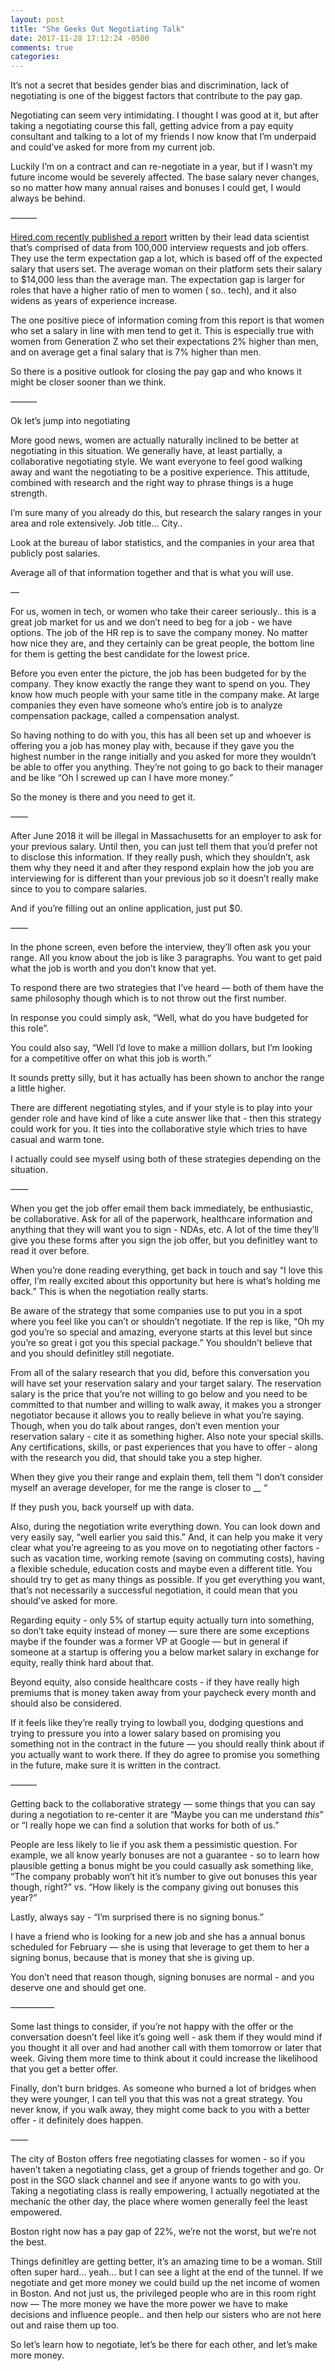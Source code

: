 ```yaml
---
layout: post
title: "She Geeks Out Negotiating Talk"
date: 2017-11-28 17:12:24 -0500
comments: true
categories:
---
```


It’s not a secret that besides gender bias and discrimination, lack of negotiating is one of the biggest factors that contribute to the pay gap.

Negotiating can seem very intimidating. I thought I was good at it, but after taking a negotiating course this fall, getting advice from a pay equity consultant and talking to a lot of my friends I now know that I’m underpaid and could’ve asked for more from my current job.

Luckily I’m on a contract and can re-negotiate in a year, but if I wasn’t my future income would be severely affected. The base salary never changes, so no matter how many annual raises and bonuses I could get, I would always be behind.

———

[Hired.com recently published a report](https://hired.com/gender-wage-gap) written by their lead data scientist that’s comprised of data from 100,000 interview requests and job offers. They use the term expectation gap a lot, which is based off of the expected salary that users set. The average woman on their platform sets their salary to $14,000 less than the average man. The expectation gap is larger for roles that have a higher ratio of men to women ( so.. tech), and it also widens as years of experience increase.

The one positive piece of information coming from this report is that women who set a salary in line with men tend to get it. This is especially true with women from Generation Z who set their expectations 2% higher than men, and on average get a final salary that is 7% higher than men.

So there is a positive outlook for closing the pay gap and who knows it might be closer sooner than we think.

———

Ok let’s jump into negotiating

More good news, women are actually naturally inclined to be better at negotiating in this situation. We generally have, at least partially, a collaborative negotiating style. We want everyone to feel good walking away and want the negotiating to be a positive experience. This attitude, combined with research and the right way to phrase things is a huge strength.

I’m sure many of you already do this, but research the salary ranges in your area and role extensively. Job title… City..

Look at the bureau of labor statistics, and the companies in your area that publicly post salaries.

Average all of that information together and that is what you will use.

—

For us, women in tech, or women who take their career seriously.. this is a great job market for us and we don’t need to beg for a job - we have options. The job of the HR rep  is to save the company money. No matter how nice they are, and they certainly can be great people, the bottom line for them is getting the best candidate for the lowest price.

Before you even enter the picture, the job has been budgeted for by the company. They know exactly the range they want to spend on you. They know how much people with your same title in the company make. At large companies they even have someone who’s entire job is to analyze compensation package, called a compensation analyst.

So having nothing to do with you, this has all been set up and whoever is offering you a job has money play with, because if they gave you the highest number in the range initially and you asked for more they wouldn’t be able to offer you anything. They’re not going to go back to their manager and be like “Oh I screwed up can I have more money.”

So the money is there and you need to get it.

——

After June 2018 it will be illegal in Massachusetts for an employer to ask for your previous salary. Until then, you can just tell them that you’d prefer not to disclose this information. If they really push, which they shouldn’t, ask them why they need it and after they respond explain how the job you are interviewing for is different than your previous job so it doesn’t really make since to you to compare salaries.

And if you’re filling out an online application, just put $0.

——

In the phone screen, even before the interview, they’ll often ask you your range. All you know about the job is like 3 paragraphs. You want to get paid what the job is worth and you don’t know that yet.

To respond there are two strategies that I’ve heard  — both of them have the same philosophy though which is to not throw out the first number.

In response you could simply ask, “Well, what do you have budgeted for this role”.

You could also say, “Well I’d love to make a million dollars, but I’m looking for a competitive offer on what this job is worth.”

It sounds pretty silly, but it has actually has been shown to anchor the range a little higher.

There are different negotiating styles, and if your style is to play into your gender role and have kind of like a cute answer like that - then this strategy could work for you. It ties into the collaborative style which tries to have casual and warm tone.

I actually could see myself using both of these strategies depending on the situation.

 ——

When you get the job offer email them back immediately, be enthusiastic, be collaborative. Ask for all of the paperwork, healthcare information and anything that they will want you to sign - NDAs, etc. A lot of the time they’ll give you these forms after you sign the job offer, but you definitley want to read it over before.

When you’re done reading everything, get back in touch and say “I love this offer, I’m really excited about this opportunity but here is what’s holding me back.” This is when the negotiation really starts.

Be aware of the strategy that some companies use to put you in a spot where you feel like you can’t or shouldn’t negotiate. If the rep is like, “Oh my god you’re so special and amazing, everyone starts at this level but since you’re so great i got you this special package.” You shouldn’t believe that and you should definitley still negotiate.

From all of the salary research that you did, before this conversation you will have set your reservation salary and your target salary. The reservation salary is the price that you’re not willing to go below and you need to be committed to that number and willing to walk away, it makes you a stronger negotiator because it allows you to really believe in what you’re saying. Though, when you do talk about ranges, don’t even mention your reservation salary - cite it as something higher. Also note your special skills. Any certifications, skills, or past experiences that you have to offer - along with the research you did, that should take you a step higher.

When they give you their range and explain them, tell them “I don’t consider myself an average developer, for me the range is closer to __ “

If they push you, back yourself up with data.

Also, during the negotiation write everything down. You can look down and very easily say, “well earlier you said this.” And, it can help you make it very clear what you’re agreeing to as you move on to negotiating other factors - such as vacation time, working remote (saving on commuting costs), having a flexible schedule, education costs and maybe even a different title. You should try to get as many things as possible. If you get everything you want, that’s not necessarily a successful negotiation, it could mean that you should’ve asked for more.

Regarding equity - only 5% of startup equity actually turn into something, so don’t take equity instead of money — sure there are some exceptions maybe if the founder was a former VP at Google — but in general if someone at a startup is offering you a below market salary in exchange for equity, really think hard about that.

Beyond equity, also conside  healthcare costs - if they have really high premiums that is money taken away from your paycheck every month and should also be considered.

If it feels like they’re really trying to lowball you, dodging questions and trying to pressure you into a lower salary based on promising you something not in the contract in the future — you should really think about if you actually want to work there.  If they do agree to promise you something in the future, make sure it is written in the contract.

———


Getting back to the collaborative strategy — some things that you can say during a negotiation to re-center it are “Maybe you can me understand _this_” or “I really hope we can find a solution that works for both of us.”

People are less likely to lie if you ask them a pessimistic question. For example, we all know yearly bonuses are not a guarantee - so to learn how plausible getting a bonus might be you could casually ask something like, “The company probably won’t hit it’s number to give out bonuses this year though, right?” vs. “How likely is the company giving out bonuses this year?”

Lastly, always say - “I’m surprised there is no signing bonus.”

I have a friend who is looking for a new job and she has a annual bonus scheduled for February — she is using that leverage to get them to her a signing bonus, because that is money that she is giving up.

You don’t need that reason though, signing bonuses are normal - and you deserve one and should get one.

—————

Some last things to consider, if you’re not happy with the offer or the conversation doesn’t feel like it’s going well - ask them if they would mind if you thought it all over and had another call with them tomorrow or later that week. Giving them more time to think about it could increase the likelihood that you get a better offer.


Finally, don’t burn bridges. As someone who burned a lot of bridges when they were younger, I can tell you that this was not a great strategy. You never know, if you walk away, they might come back to you with a better offer -  it definitely does happen.

——

The city of Boston offers free negotiating classes for women - so if you haven’t taken a negotiating class, get a group of friends together and go. Or post in the SGO slack channel and see if anyone wants to go with you. Taking a negotiating class is really empowering, I actually negotiated at the mechanic the other day, the place where women generally feel the least empowered.

Boston right now has a pay gap of 22%, we’re not the worst, but  we’re not the best.

Things definitley are getting better, it’s an amazing time to be a woman. Still often super hard… yeah… but I can see a light at the end of the tunnel. If we negotiate and get more money we could build up the net income of women in Boston. And not just us, the privileged people who are in this room right now —  The more money we have the more power we have to make decisions and influence people..  and then help our sisters who are not here out and raise them up too.

So let’s learn how to negotiate, let’s be there for each other, and let’s make more money.